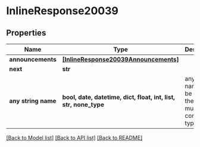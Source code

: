 # InlineResponse20039


## Properties
Name | Type | Description | Notes
------------ | ------------- | ------------- | -------------
**announcements** | [**[InlineResponse20039Announcements]**](InlineResponse20039Announcements.md) |  | [optional] 
**next** | **str** |  | [optional] 
**any string name** | **bool, date, datetime, dict, float, int, list, str, none_type** | any string name can be used but the value must be the correct type | [optional]

[[Back to Model list]](../README.md#documentation-for-models) [[Back to API list]](../README.md#documentation-for-api-endpoints) [[Back to README]](../README.md)


